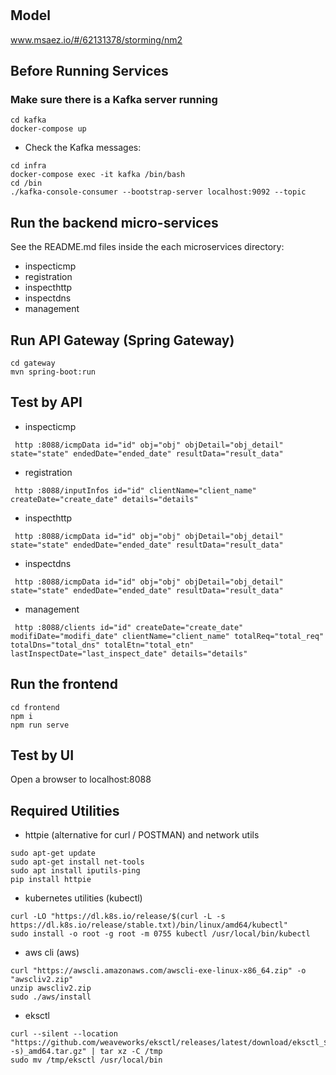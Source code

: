 # 

## Model
www.msaez.io/#/62131378/storming/nm2

## Before Running Services
### Make sure there is a Kafka server running
```
cd kafka
docker-compose up
```
- Check the Kafka messages:
```
cd infra
docker-compose exec -it kafka /bin/bash
cd /bin
./kafka-console-consumer --bootstrap-server localhost:9092 --topic
```

## Run the backend micro-services
See the README.md files inside the each microservices directory:

- inspecticmp
- registration
- inspecthttp
- inspectdns
- management


## Run API Gateway (Spring Gateway)
```
cd gateway
mvn spring-boot:run
```

## Test by API
- inspecticmp
```
 http :8088/icmpData id="id" obj="obj" objDetail="obj_detail" state="state" endedDate="ended_date" resultData="result_data" 
```
- registration
```
 http :8088/inputInfos id="id" clientName="client_name" createDate="create_date" details="details" 
```
- inspecthttp
```
 http :8088/icmpData id="id" obj="obj" objDetail="obj_detail" state="state" endedDate="ended_date" resultData="result_data" 
```
- inspectdns
```
 http :8088/icmpData id="id" obj="obj" objDetail="obj_detail" state="state" endedDate="ended_date" resultData="result_data" 
```
- management
```
 http :8088/clients id="id" createDate="create_date" modifiDate="modifi_date" clientName="client_name" totalReq="total_req" totalDns="total_dns" totalEtn="total_etn" lastInspectDate="last_inspect_date" details="details" 
```


## Run the frontend
```
cd frontend
npm i
npm run serve
```

## Test by UI
Open a browser to localhost:8088

## Required Utilities

- httpie (alternative for curl / POSTMAN) and network utils
```
sudo apt-get update
sudo apt-get install net-tools
sudo apt install iputils-ping
pip install httpie
```

- kubernetes utilities (kubectl)
```
curl -LO "https://dl.k8s.io/release/$(curl -L -s https://dl.k8s.io/release/stable.txt)/bin/linux/amd64/kubectl"
sudo install -o root -g root -m 0755 kubectl /usr/local/bin/kubectl
```

- aws cli (aws)
```
curl "https://awscli.amazonaws.com/awscli-exe-linux-x86_64.zip" -o "awscliv2.zip"
unzip awscliv2.zip
sudo ./aws/install
```

- eksctl 
```
curl --silent --location "https://github.com/weaveworks/eksctl/releases/latest/download/eksctl_$(uname -s)_amd64.tar.gz" | tar xz -C /tmp
sudo mv /tmp/eksctl /usr/local/bin
```

